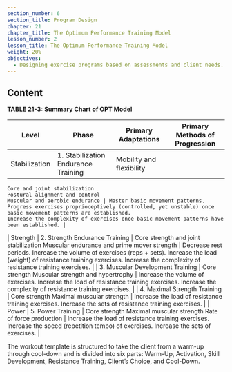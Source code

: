 ```yaml
---
section_number: 6
section_title: Program Design
chapter: 21
chapter_title: The Optimum Performance Training Model
lesson_number: 2
lesson_title: The Optimum Performance Training Model
weight: 20%
objectives:
  - Designing exercise programs based on assessments and client needs.
---
```


## Content
**TABLE 21-3: Summary Chart of OPT Model**

| Level | Phase | Primary Adaptations | Primary Methods of Progression |
|---|---|---|---|
| Stabilization | 1. Stabilization Endurance Training | Mobility and flexibility
	Core and joint stabilization
	Postural alignment and control
	Muscular and aerobic endurance | Master basic movement patterns.
	Progress exercises proprioceptively (controlled, yet unstable) once basic movement patterns are established.
	Increase the complexity of exercises once basic movement patterns have been established. |
| Strength | 2. Strength Endurance Training | Core strength and joint stabilization
	Muscular endurance and prime mover strength | Decrease rest periods.
	Increase the volume of exercises (reps + sets).
	Increase the load (weight) of resistance training exercises.
	Increase the complexity of resistance training exercises. |
| 3. Muscular Development Training | Core strength
	Muscular strength and hypertrophy | Increase the volume of exercises.
	Increase the load of resistance training exercises.
	Increase the complexity of resistance training exercises. |
| 4. Maximal Strength Training | Core strength
	Maximal muscular strength | Increase the load of resistance training exercises.
	Increase the sets of resistance training exercises. |
| Power | 5. Power Training | Core strength
	Maximal muscular strength
	Rate of force production | Increase the load of resistance training exercises.
	Increase the speed (repetition tempo) of exercises.
	Increase the sets of exercises. |

The workout template is structured to take the client from a warm-up through cool-down and is divided into six parts: Warm-Up, Activation, Skill Development, Resistance Training, Client’s Choice, and Cool-Down.